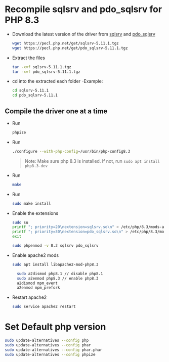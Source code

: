 # Recompile sqlsrv and pdo_sqlsrv for PHP 8.3

- Download the latest version of the driver from [sqlsrv](https://pecl.php.net/package/sqlsrv) and [pdo_sqlsrv](https://pecl.php.net/package/pdo_sqlsrv)

  ```bash
  wget https://pecl.php.net/get/sqlsrv-5.11.1.tgz
  wget https://pecl.php.net/get/pdo_sqlsrv-5.11.1.tgz
  ```

- Extract the files

  ```bash
  tar -xvf sqlsrv-5.11.1.tgz
  tar -xvf pdo_sqlsrv-5.11.1.tgz
  ```

- cd into the extracted each folder
  -Example:

  ```bash
  cd sqlsrv-5.11.1
  cd pdo_sqlsrv-5.11.1
  ```

## Compile the driver one at a time

- Run

  ```bash
  phpize
  ```

- Run

  ```bash
  ./configure --with-php-config=/usr/bin/php-config8.3
  ```

  > Note: Make sure php 8.3 is installed. If not, run `sudo apt install php8.3-dev`

- Run

  ```bash
  make
  ```

- Run

  ```bash
  sudo make install
  ```

- Enable the extensions

  ```bash
  sudo su
  printf "; priority=20\nextension=sqlsrv.so\n" > /etc/php/8.3/mods-available/sqlsrv.ini
  printf "; priority=30\nextension=pdo_sqlsrv.so\n" > /etc/php/8.3/mods-available/pdo_sqlsrv.ini
  exit
  ```

  ```bash
  sudo phpenmod -v 8.3 sqlsrv pdo_sqlsrv
  ```

- Enable apache2 mods
  ```bash
  sudo apt install libapache2-mod-php8.3
  ```
  ```bash
    sudo a2dismod php8.1 // disable php8.1
    sudo a2enmod php8.3 // enable php8.3
    a2dismod mpm_event
    a2enmod mpm_prefork
  ```
- Restart apache2
  ```bash
  sudo service apache2 restart
  ```

# Set Default php version

```bash
sudo update-alternatives --config php
sudo update-alternatives --config phar
sudo update-alternatives --config phar.phar
sudo update-alternatives --config phpize
```
